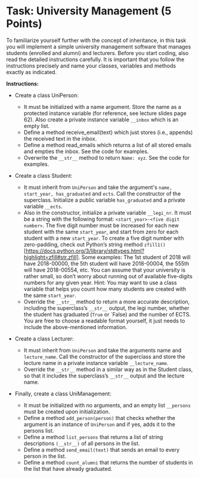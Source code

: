 # Task: University Management (5 Points)

To familiarize yourself further with the concept of inheritance, in this task you will implement a simple university management software that manages students (enrolled and alumni) and lecturers.
Before you start coding, also read the detailed instructions carefully. It is important that you follow the instructions precisely and name your classes, variables and methods exactly as indicated.

**Instructions:**
- Create a class UniPerson:
    * It must be initialized with a name argument. Store the name as a protected instance variable (for reference, see lecture slides page 62). Also create a private instance variable `__inbox` which is an empty list.
    * Define a method receive_email(text) which just stores (i.e., appends) the received text in the inbox.
    * Define a method read_emails which returns a list of all stored emails and empties the inbox. See the code for examples.
    * Overwrite the `__str__` method to return `Name: xyz`. See the code for examples.

- Create a class Student:
    * It must inherit from `UniPerson` and take the argument's `name, start_year, has_graduated` and `ects`. Call the constructor of the superclass. Initialize a public variable `has_graduated` and a private variable `__ects`.
    * Also in the constructor, initialize a private variable `__legi_nr`. It must be a string with the following format: `<start_year>-<five digit number>`. The five digit number must be increased for each new student with the same `start_year`, and start from zero for each student with a new `start_year`. To create a five digit number with zero-padding, check out Python’s string method `zfill1()` [https://docs.python.org/3/library/stdtypes.html?highlight=zfill#str.zfill]. Some examples: The 1st student of 2018 will have 2018-00000, the 5th student will have 2018-00004, the 555th will have 2018-00554, etc. You can assume that your university is rather small, so don’t worry about running out of available five-digits numbers for any given year.
    Hint: You may want to use a class variable that helps you count how many students are created with the same `start_year`.
    * Override the `__str__` method to return a more accurate description, including the superclass’s `__str__` output, the legi number, whether the student has graduated (`True` or `False) and the number of ECTS. You are free to choose a readable format yourself, it just needs to include the above-mentioned information.

- Create a class Lecturer:
    * It must inherit from `UniPerson` and take the arguments name and `lecture_name`. Call the constructor of the superclass and store the lecture name in a private instance variable `__lecture_name`.
    * Override the `__str__` method in a similar way as in the Student class, so that it includes the superclass’s `__str__` output and the lecture name.

- Finally, create a class UniManagement:
    * It must be initialized with no arguments, and an empty list `__persons` must be created upon initialization.
    * Define a method `add_person(person)` that checks whether the argument is an instance of `UniPerson` and if yes, adds it to the persons list.
    * Define a method `list_persons` that returns a list of string descriptions `(__str__)` of all persons in the list.
    * Define a method `send_email(text)` that sends an email to every person in the list.
    * Define a method `count_alumni` that returns the number of students in the list that have already graduated.
